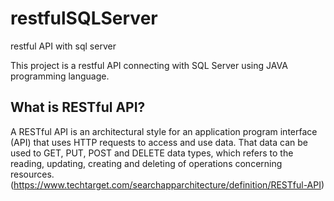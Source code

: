 # restfulSQLServer
 restful API with sql server

This project is a restful API connecting with SQL Server using JAVA programming language. 

## What is RESTful API?

A RESTful API is an architectural style for an application program interface (API) that uses HTTP requests to access and use data. That data can be used to GET, PUT, POST and DELETE data types, which refers to the reading, updating, creating and deleting of operations concerning resources.(https://www.techtarget.com/searchapparchitecture/definition/RESTful-API)
